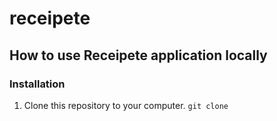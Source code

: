 # receipete

## How to use Receipete application locally

### Installation

1. Clone this repository to your computer.
`git clone ` 
